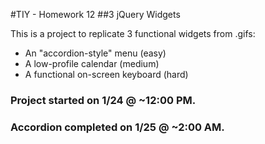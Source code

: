 #TIY - Homework 12
##3 jQuery Widgets

This is a project to replicate 3 functional widgets from .gifs:
* An "accordion-style" menu (easy)
* A low-profile calendar (medium)
* A functional on-screen keyboard (hard)

### Project started on 1/24 @ ~12:00 PM.

### Accordion completed on 1/25 @ ~2:00 AM.

